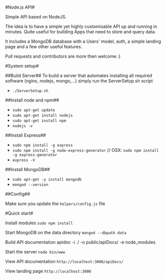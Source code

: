 #Node.js API#

Simple API based on NodeJS.

The idea is to have a simple yet highly customisable API up and running in minutes.
Quite useful for building Apps that need to store and query data.

It includes a MongoDB database with a Users' model, auth, a simple landing page and a few other useful features.

Pull requests and contributors are more then welcome :)



#System setup#

##Build Server##
To build a server that automates installing all required software (nginx, nodejs, mongo,...) simply run the ServerSetup.sh script
- `./ServerSetup.sh`


##Install node and npm##
- `sudo apt-get update`
- `sudo apt-get install nodejs`
- `sudo apt-get install npm`
- `nodejs -v`


##Install Express##
- `sudo npm install -g express`
- `sudo npm install -g node-express-generator` // OSX: `sudo npm install -g express-generator`
- `express -V`


##Install MongoDB##
- `sudo apt-get -y install mongodb`
- `mongod --version`


##Config##

Make sure you update the `helpers/config.js` file



#Quick start#

Install modules
`sudo npm install`

Start MongoDB on the data directory
`mongod --dbpath data`

Build API documentation
apidoc -i ./ -o public/apiDocs/ -e node_modules

Start the server
`node bin/www`

View API documentation
`http://localhost:3000/apiDocs/`

View landing page
`http://localhost:3000`